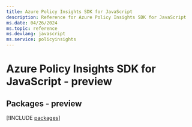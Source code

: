 ```yaml
---
title: Azure Policy Insights SDK for JavaScript
description: Reference for Azure Policy Insights SDK for JavaScript
ms.date: 04/26/2024
ms.topic: reference
ms.devlang: javascript
ms.service: policyinsights
---
```

# Azure Policy Insights SDK for JavaScript - preview
## Packages - preview
[!INCLUDE [packages](policy-insights-index.md)]